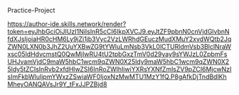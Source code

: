 Practice-Project

https://author-ide.skills.network/render?token=eyJhbGciOiJIUzI1NiIsInR5cCI6IkpXVCJ9.eyJtZF9pbnN0cnVjdGlvbnNfdXJsIjoiaHR0cHM6Ly9jZi1jb3Vyc2VzLWRhdGEuczMudXMuY2xvdWQtb2JqZWN0LXN0b3JhZ2UuYXBwZG9tYWluLmNsb3VkL0lCTURldmVsb3BlclNraWxsc05ldHdvcmstQ0QwMjIwRU4tU2tpbGxzTmV0d29yay9sYWJzL0ZpbmFsUHJvamVjdC9maW5hbC1wcm9qZWN0X25ldy9maW5hbC1wcm9qZWN0X25ldy5tZCIsInRvb2xfdHlwZSI6InRoZWlhIiwiYXRsYXNfZmlsZV9pZCI6MjcwNzIsImFkbWluIjpmYWxzZSwiaWF0IjoxNzMwMTU1MzY1fQ.P8gAfkDjTndBdlKhMheyOANQAVsJr9Y_tFxJJPZBjd8